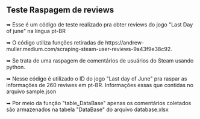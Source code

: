 <h1></h1>

<h2><a name="about"> Teste Raspagem de reviews</a></h2>
<p>➥ Esse é um código de teste realizado pra obter reviews do jogo "Last Day of june" na língua pt-BR</p>
<p>➥ O código utiliza funções retiradas de https://andrew-muller.medium.com/scraping-steam-user-reviews-9a43f9e38c92.</p>
<p>➥ Se trata de uma raspagem de comentários de usuários do Steam usando python.</p>
<p>➥ Nesse código é utilizado o ID do jogo "Last day of June" pra raspar as informações de 260 reviwes em pt-BR. Informações essas que contidas no arquivo sample.json</p>
<p>➥ Por meio da função "table_DataBase" apenas os comentários coletados são armazenados na tabela "DataBase" do arquivo database.xlsx </p>

<h1></h1>
